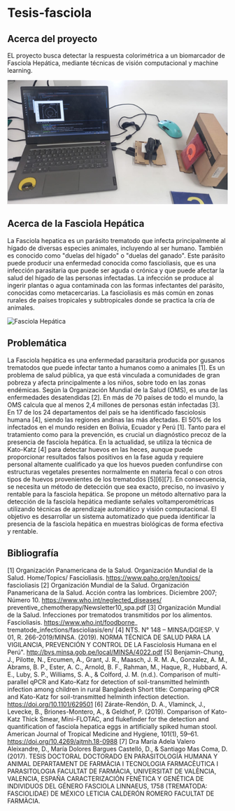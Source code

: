 # Tesis-fasciola

## Acerca del proyecto
EL proyecto busca detectar la respuesta colorimétrica a un biomarcador de Fasciola Hepática, mediante técnicas de visión computacional y machine learning.

![vision](./fotos/foto3.png)

## Acerca de la Fasciola Hepática
La Fasciola hepatica es un parásito trematodo que infecta principalmente al hígado de diversas especies animales, incluyendo al ser humano. También es conocido como "duelas del hígado" o "duelas del ganado". Este parásito puede producir una enfermedad conocida como fascioliasis, que es una infección parasitaria que puede ser aguda o crónica y que puede afectar la salud del hígado de las personas infectadas. La infección se produce al ingerir plantas o agua contaminada con las formas infectantes del parásito, conocidas como metacercarias. La fascioliasis es más común en zonas rurales de países tropicales y subtropicales donde se practica la cría de animales.

![Fasciola Hepática](https://www.portalveterinaria.com/upload/20190426092634Fasciola_hepatica2.jpg)

## Problemática
La Fasciola hepática es una enfermedad parasitaria producida por gusanos trematodos que puede infectar tanto a humanos como a animales [1]. Es un problema de salud pública, ya que está vinculada a comunidades de gran pobreza y afecta principalmente a los niños, sobre todo en las zonas endémicas. Según la Organización Mundial de la Salud (OMS), es una de las enfermedades desatendidas [2]. En más de 70 países de todo el mundo, la OMS calcula que al menos 2,4 millones de personas están infectadas [3]. En 17 de los 24 departamentos del país se ha identificado fasciolosis humana [4], siendo las regiones andinas las más afectadas. El 50% de los infectados en el mundo residen en Bolivia, Ecuador y Perú [1].
Tanto para el tratamiento como para la prevención, es crucial un diagnóstico precoz de la presencia de fasciola hepática. En la actualidad, se utiliza la técnica de Kato-Katz [4]  para detectar huevos en las heces, aunque puede proporcionar resultados falsos positivos en la fase aguda y requiere personal altamente cualificado ya que los huevos pueden confundirse con estructuras vegetales presentes normalmente en materia fecal o con otros tipos de huevos provenientes de los trematodos [5][6][7]. En consecuencia, se necesita un método de detección que sea exacto, preciso, no invasivo y rentable para la fasciola hepática.
Se propone un método alternativo para la detección de la fasciola hepática mediante señales voltamperométricas utilizando técnicas de aprendizaje automático y visión computacional. El objetivo es desarrollar un sistema automatizado que pueda identificar la presencia de la fasciola hepática en muestras biológicas de forma efectiva y rentable.

## Bibliografía
[1] Organización Panamericana de la Salud. Organización Mundial de la Salud. Home/Topics/ Fascioliasis. https://www.paho.org/en/topics/ fascioliasis
[2] Organización Mundial de la Salud. Organización Panamericana de la Salud. Acción contra las lombrices. Diciembre 2007; Número 10. https://www.who.int/neglected_diseases/ preventive_chemotherapy/Newsletter10_spa.pdf
[3] Organización Mundial de la Salud. Infecciones por trematodos transmitidos por los alimentos. Fascioliasis. https://www.who.int/foodborne_ trematode_infections/fascioliasis/en/
[4] NTS. N° 148 – MINSA/DGIESP. V 01, R. 266-2019/MINSA. (2019). NORMA TÉCNICA DE SALUD PARA LA VIGILANCIA, PREVENCIÓN Y CONTROL DE LA Fasciolosis Humana en el Perú". http://bvs.minsa.gob.pe/local/MINSA/4022.pdf
[5] Benjamin-Chung, J., Pilotte, N., Ercumen, A., Grant, J. R., Maasch, J. R. M. A., Gonzalez, A. M., Abrams, B. P., Ester, A. C., Arnold, B. F., Rahman, M., Haque, R., Hubbard, A. E., Luby, S. P., Williams, S. A., & Colford, J. M. (n.d.). Comparison of multi-parallel qPCR and Kato-Katz for detection of soil-transmitted helminth infection among children in rural Bangladesh Short title: Comparing qPCR and Kato-Katz for soil-transmitted helminth infection detection. https://doi.org/10.1101/629501
[6] Zárate-Rendón, D. A., Vlaminck, J., Levecke, B., Briones-Montero, A., & Geldhof, P. (2019). Comparison of Kato-Katz Thick Smear, Mini-FLOTAC, and flukefinder for the detection and quantification of fasciola hepatica eggs in artificially spiked human stool. American Journal of Tropical Medicine and Hygiene, 101(1), 59–61. https://doi.org/10.4269/ajtmh.18-0988
[7] Dra María Adela Valero Aleixandre, D., María Dolores Bargues Castelló, D., & Santiago Mas Coma, D. (2017). TESIS DOCTORAL DOCTORADO EN PARASITOLOGÍA HUMANA Y ANIMAL DEPARTAMENT DE FARMÀCIA I TECNOLOGIA FARMACÈUTICA I PARASITOLOGIA FACULTAT DE FARMÀCIA, UNIVERSITAT DE VALÈNCIA, VALENCIA, ESPAÑA CARACTERIZACIÓN FENÉTICA Y GENÉTICA DE INDIVIDUOS DEL GÉNERO FASCIOLA LINNAEUS, 1758 (TREMATODA: FASCIOLIDAE) DE MÉXICO LETICIA CALDERÓN ROMERO FACULTAT DE FARMÀCIA.
